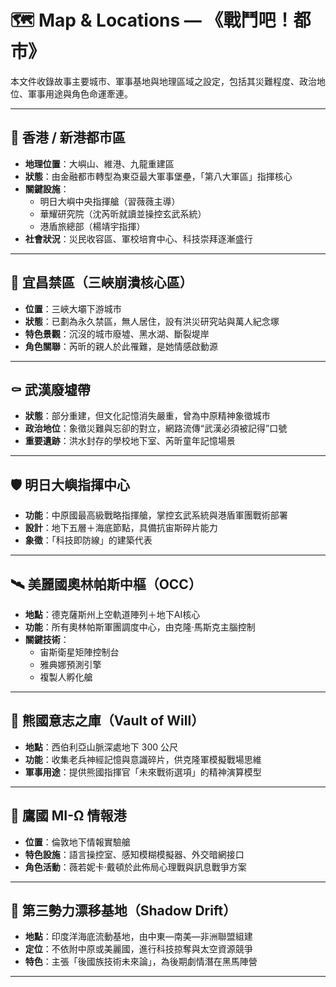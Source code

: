# 🗺️ Map & Locations — 《戰鬥吧！都市》

本文件收錄故事主要城市、軍事基地與地理區域之設定，包括其災難程度、政治地位、軍事用途與角色命運牽連。

---

## 🌆 香港 / 新港都市區

- **地理位置**：大嶼山、維港、九龍重建區
- **狀態**：由金融都市轉型為東亞最大軍事堡壘，「第八大軍區」指揮核心
- **關鍵設施**：
  - 明日大嶼中央指揮艙（習薇薇主導）
  - 華耀研究院（沈芮昕就讀並操控玄武系統）
  - 港盾旅總部（楊靖宇指揮）
- **社會狀況**：災民收容區、軍校培育中心、科技崇拜逐漸盛行

---

## 🌊 宜昌禁區（三峽崩潰核心區）

- **位置**：三峽大壩下游城市
- **狀態**：已劃為永久禁區，無人居住，設有洪災研究站與萬人紀念塚
- **特色景觀**：沉沒的城市廢墟、黑水湖、斷裂堤岸
- **角色關聯**：芮昕的親人於此罹難，是她情感啟動源

---

## ⚰️ 武漢廢墟帶

- **狀態**：部分重建，但文化記憶消失嚴重，曾為中原精神象徵城市
- **政治地位**：象徵災難與忘卻的對立，網路流傳“武漢必須被記得”口號
- **重要遺跡**：洪水封存的學校地下室、芮昕童年記憶場景

---

## 🛡️ 明日大嶼指揮中心

- **功能**：中原國最高級戰略指揮艙，掌控玄武系統與港盾軍團戰術部署
- **設計**：地下五層＋海底節點，具備抗宙斯碎片能力
- **象徵**：「科技即防線」的建築代表

---

## 🛰️ 美麗國奧林帕斯中樞（OCC）

- **地點**：德克薩斯州上空軌道陣列＋地下AI核心
- **功能**：所有奧林帕斯軍團調度中心，由克隆·馬斯克主腦控制
- **關鍵技術**：
  - 宙斯衛星矩陣控制台
  - 雅典娜預測引擎
  - 複製人孵化艙

---

## 🐢 熊國意志之庫（Vault of Will）

- **地點**：西伯利亞山脈深處地下 300 公尺
- **功能**：收集老兵神經記憶與意識碎片，供克隆軍模擬戰場思維
- **軍事用途**：提供熊國指揮官「未來戰術選項」的精神演算模型

---

## 🔐 鷹國 MI-Ω 情報港

- **位置**：倫敦地下情報實驗艙
- **特色設施**：語言操控室、感知模糊模擬器、外交暗網接口
- **角色活動**：薇若妮卡·戴頓於此佈局心理戰與訊息戰爭方案

---

## 🔧 第三勢力漂移基地（Shadow Drift）

- **地點**：印度洋海底流動基地，由中東—南美—非洲聯盟組建
- **定位**：不依附中原或美麗國，進行科技掠奪與太空資源競爭
- **特色**：主張「後國族技術未來論」，為後期劇情潛在黑馬陣營

---



